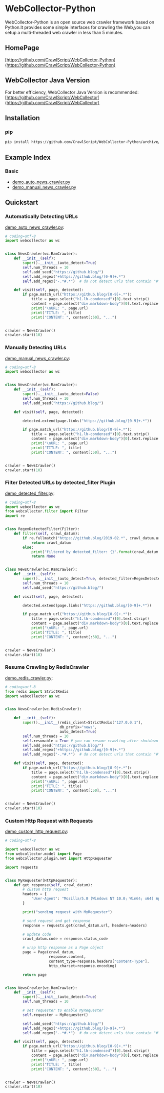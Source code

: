 # WebCollector-Python

WebCollector-Python is an open source web crawler framework based on Python.It provides some simple interfaces for crawling the Web,you can setup a multi-threaded web crawler in less than 5 minutes.


## HomePage

[https://github.com/CrawlScript/WebCollector-Python](https://github.com/CrawlScript/WebCollector-Python)

## WebCollector Java Version

For better efficiency, WebCollector Java Version is recommended: [https://github.com/CrawlScript/WebCollector](https://github.com/CrawlScript/WebCollector)


## Installation

### pip

```bash
pip install https://github.com/CrawlScript/WebCollector-Python/archive/master.zip
```

## Example Index


### Basic

+ [demo_auto_news_crawler.py](examples/demo_auto_news_crawler.py)
+ [demo_manual_news_crawler.py](examples/demo_manual_news_crawler.py)

## Quickstart

### Automatically Detecting URLs

[demo_auto_news_crawler.py](examples/demo_auto_news_crawler.py):

```python
# coding=utf-8
import webcollector as wc


class NewsCrawler(wc.RamCrawler):
    def __init__(self):
        super().__init__(auto_detect=True)
        self.num_threads = 10
        self.add_seed("https://github.blog/")
        self.add_regex("+https://github.blog/[0-9]+.*")
        self.add_regex("-.*#.*")  # do not detect urls that contain "#"

    def visit(self, page, detected):
        if page.match_url("https://github.blog/[0-9]+.*"):
            title = page.select("h1.lh-condensed")[0].text.strip()
            content = page.select("div.markdown-body")[0].text.replace("\n", " ").strip()
            print("\nURL: ", page.url)
            print("TITLE: ", title)
            print("CONTENT: ", content[:50], "...")


crawler = NewsCrawler()
crawler.start(10)
```

### Manually Detecting URLs

[demo_manual_news_crawler.py](examples/demo_manual_news_crawler.py):

```python
# coding=utf-8
import webcollector as wc


class NewsCrawler(wc.RamCrawler):
    def __init__(self):
        super().__init__(auto_detect=False)
        self.num_threads = 10
        self.add_seed("https://github.blog/")

    def visit(self, page, detected):

        detected.extend(page.links("https://github.blog/[0-9]+.*"))

        if page.match_url("https://github.blog/[0-9]+.*"):
            title = page.select("h1.lh-condensed")[0].text.strip()
            content = page.select("div.markdown-body")[0].text.replace("\n", " ").strip()
            print("\nURL: ", page.url)
            print("TITLE: ", title)
            print("CONTENT: ", content[:50], "...")


crawler = NewsCrawler()
crawler.start(10)
```

### Filter Detected URLs by detected_filter Plugin

[demo_detected_filter.py](examples/demo_detected_filter.py):

```python
# coding=utf-8
import webcollector as wc
from webcollector.filter import Filter
import re


class RegexDetectedFilter(Filter):
    def filter(self, crawl_datum):
        if re.fullmatch("https://github.blog/2019-02.*", crawl_datum.url):
            return crawl_datum
        else:
            print("filtered by detected_filter: {}".format(crawl_datum.brief_info()))
            return None


class NewsCrawler(wc.RamCrawler):
    def __init__(self):
        super().__init__(auto_detect=True, detected_filter=RegexDetectedFilter())
        self.num_threads = 10
        self.add_seed("https://github.blog/")

    def visit(self, page, detected):

        detected.extend(page.links("https://github.blog/[0-9]+.*"))

        if page.match_url("https://github.blog/[0-9]+.*"):
            title = page.select("h1.lh-condensed")[0].text.strip()
            content = page.select("div.markdown-body")[0].text.replace("\n", " ").strip()
            print("\nURL: ", page.url)
            print("TITLE: ", title)
            print("CONTENT: ", content[:50], "...")


crawler = NewsCrawler()
crawler.start(10)
```


### Resume Crawling by RedisCrawler

[demo_redis_crawler.py](examples/demo_redis_crawler.py):


```python
# coding=utf-8
from redis import StrictRedis
import webcollector as wc


class NewsCrawler(wc.RedisCrawler):

    def __init__(self):
        super().__init__(redis_client=StrictRedis("127.0.0.1"),
                         db_prefix="news",
                         auto_detect=True)
        self.num_threads = 10
        self.resumable = True # you can resume crawling after shutdown
        self.add_seed("https://github.blog/")
        self.add_regex("+https://github.blog/[0-9]+.*")
        self.add_regex("-.*#.*")  # do not detect urls that contain "#"

    def visit(self, page, detected):
        if page.match_url("https://github.blog/[0-9]+.*"):
            title = page.select("h1.lh-condensed")[0].text.strip()
            content = page.select("div.markdown-body")[0].text.replace("\n", " ").strip()
            print("\nURL: ", page.url)
            print("TITLE: ", title)
            print("CONTENT: ", content[:50], "...")


crawler = NewsCrawler()
crawler.start(10)

```

### Custom Http Request with Requests

[demo_custom_http_request.py](examples/demo_custom_http_request.py):


```python
# coding=utf-8

import webcollector as wc
from webcollector.model import Page
from webcollector.plugin.net import HttpRequester

import requests


class MyRequester(HttpRequester):
    def get_response(self, crawl_datum):
        # custom http request
        headers = {
            "User-Agent": "Mozilla/5.0 (Windows NT 10.0; Win64; x64) AppleWebKit/537.36 (KHTML, like Gecko) Chrome/76.0.3809.100 Safari/537.36"
        }

        print("sending request with MyRequester")

        # send request and get response
        response = requests.get(crawl_datum.url, headers=headers)

        # update code
        crawl_datum.code = response.status_code

        # wrap http response as a Page object
        page = Page(crawl_datum,
                    response.content,
                    content_type=response.headers["Content-Type"],
                    http_charset=response.encoding)

        return page


class NewsCrawler(wc.RamCrawler):
    def __init__(self):
        super().__init__(auto_detect=True)
        self.num_threads = 10

        # set requester to enable MyRequester
        self.requester = MyRequester()

        self.add_seed("https://github.blog/")
        self.add_regex("+https://github.blog/[0-9]+.*")
        self.add_regex("-.*#.*")  # do not detect urls that contain "#"

    def visit(self, page, detected):
        if page.match_url("https://github.blog/[0-9]+.*"):
            title = page.select("h1.lh-condensed")[0].text.strip()
            content = page.select("div.markdown-body")[0].text.replace("\n", " ").strip()
            print("\nURL: ", page.url)
            print("TITLE: ", title)
            print("CONTENT: ", content[:50], "...")


crawler = NewsCrawler()
crawler.start(10)
```